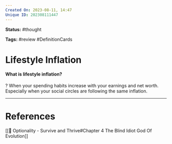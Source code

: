 ```yaml
---
Created On: 2023-08-11, 14:47
Unique ID: 202308111447
---
```

**Status:** #thought 

**Tags:** #review #DefinitionCards 

# Lifestyle Inflation
#### What is lifestyle inflation?
?
When your spending habits increase with your earnings and net worth. Especially when your social circles are following the same inflation.


---
# References
[[📗 Optionality - Survive and Thrive#Chapter 4 The Blind Idiot God Of Evolution]]